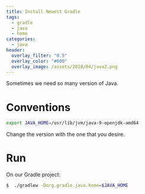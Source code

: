 ```yaml
---
title: Install Newest Gradle
tags:
  - gradle
  - java
  - home
categories:
  - java
header:
  overlay_filter: "0.5"
  overlay_color: "#000"
  overlay_image: /assets/2018/04/java2.png
---
```


Sometimes we need so many version of Java.

# Conventions

```bash
export JAVA_HOME=/usr/lib/jvm/java-9-openjdk-amd64

```

Change the version with the one that you desire.

# Run

On our Gradle project:

```bash
$  ./gradlew -Dorg.gradle.java.home=$JAVA_HOME
```
